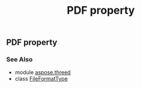 ﻿---
title: PDF property
second_title: Aspose.3D for Python via .NET API References
description: 
type: docs
weight: 160
url: /python-net/aspose.threed/fileformattype/pdf/
is_root: false
---

## PDF property


### See Also
* module [aspose.threed](../../)
* class [FileFormatType](/3d/python-net/aspose.threed/fileformattype)
